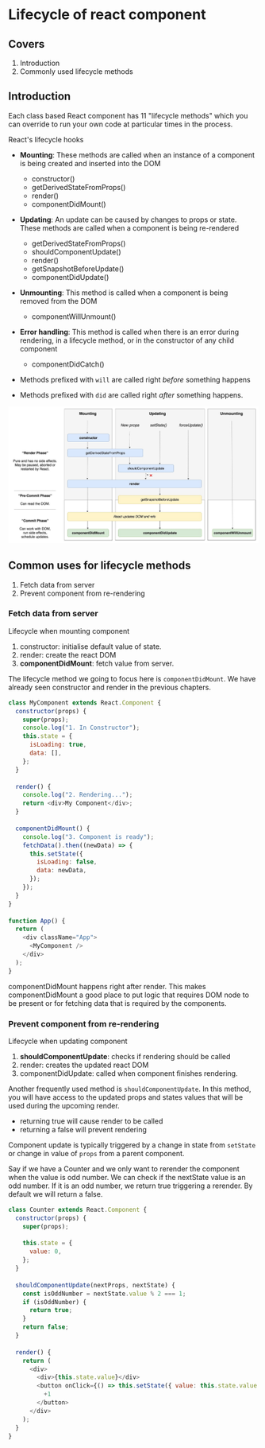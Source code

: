 # Lifecycle of react component

## Covers

1. Introduction
2. Commonly used lifecycle methods

## Introduction

Each class based React component has 11 "lifecycle methods" which you can override to run your own code at particular times in the process.

React's lifecycle hooks

- **Mounting**: These methods are called when an instance of a component is being created and inserted into the DOM

  - constructor()
  - getDerivedStateFromProps()
  - render()
  - componentDidMount()

- **Updating**: An update can be caused by changes to props or state. These methods are called when a component is being re-rendered

  - getDerivedStateFromProps()
  - shouldComponentUpdate()
  - render()
  - getSnapshotBeforeUpdate()
  - componentDidUpdate()

- **Unmounting**: This method is called when a component is being removed from the DOM

  - componentWillUnmount()

- **Error handling**: This method is called when there is an error during rendering, in a lifecycle method, or in the constructor of any child component

  - componentDidCatch()

- Methods prefixed with `will` are called right _before_ something happens
- Methods prefixed with `did` are called right _after_ something happens.

![react lifecycle hooks](_media/react-lifecycle.jpeg)

## Common uses for lifecycle methods

1. Fetch data from server
2. Prevent component from re-rendering

### Fetch data from server

Lifecycle when mounting component

1. constructor: initialise default value of state.
2. render: create the react DOM
3. **componentDidMount**: fetch value from server.

The lifecycle method we going to focus here is `componentDidMount`. We have already seen constructor and render in the previous chapters.

```javascript
class MyComponent extends React.Component {
  constructor(props) {
    super(props);
    console.log("1. In Constructor");
    this.state = {
      isLoading: true,
      data: [],
    };
  }

  render() {
    console.log("2. Rendering...");
    return <div>My Component</div>;
  }

  componentDidMount() {
    console.log("3. Component is ready");
    fetchData().then((newData) => {
      this.setState({
        isLoading: false,
        data: newData,
      });
    });
  }
}

function App() {
  return (
    <div className="App">
      <MyComponent />
    </div>
  );
}
```

componentDidMount happens right after render. This makes componentDidMount a good place to put logic that requires DOM node to be present or for fetching data that is required by the components.

### Prevent component from re-rendering

Lifecycle when updating component

1. **shouldComponentUpdate**: checks if rendering should be called
2. render: creates the updated react DOM
3. componentDidUpdate: called when component finishes rendering.

Another frequently used method is `shouldComponentUpdate`. In this method, you will have access to the updated props and states values that will be used during the upcoming render.

- returning true will cause render to be called
- returning a false will prevent rendering

Component update is typically triggered by a change in state from `setState` or change in value of `props` from a parent component.

Say if we have a Counter and we only want to rerender the component when the value is odd number.
We can check if the nextState value is an odd number. If it is an odd number, we return true triggering a rerender. By default we will return a false.

```javascript
class Counter extends React.Component {
  constructor(props) {
    super(props);

    this.state = {
      value: 0,
    };
  }

  shouldComponentUpdate(nextProps, nextState) {
    const isOddNumber = nextState.value % 2 === 1;
    if (isOddNumber) {
      return true;
    }
    return false;
  }

  render() {
    return (
      <div>
        <div>{this.state.value}</div>
        <button onClick={() => this.setState({ value: this.state.value + 1 })}>
          +1
        </button>
      </div>
    );
  }
}
```

